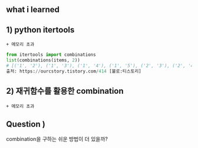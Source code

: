 ## what i learned

## 1) python itertools 
    + 메모리 초과
```python
from itertools import combinations
list(combinations(items, 2))
# [('1', '2'), ('1', '3'), ('1', '4'), ('1', '5'), ('2', '3'), ('2', '4'), ('2', '5'), ('3', '4'), ('3', '5'), ('4', '5')]
출처: https://ourcstory.tistory.com/414 [불로:티스토리]

``` 
## 2) 재귀함수를 활용한 combination
    + 메모리 초과


## Question )
combination을 구하는 쉬운 방법이 더 있을까?
